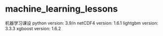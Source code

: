 # machine_learning_lessons
机器学习课设
python version: 3.9/n
netCDF4 version: 1.6.1
lightgbm version: 3.3.3
xgboost version: 1.6.2
